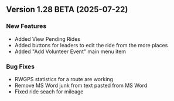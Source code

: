  ## Version 1.28 BETA (2025-07-22)

 ### New Features
 - Added View Pending Rides
 - Added buttons for leaders to edit the ride from the more places
 - Added "Add Volunteer Event" main menu item

 ### Bug Fixes
 - RWGPS statistics for a route are working
 - Remove MS Word junk from text pasted from MS Word
 - Fixed ride seach for mileage
